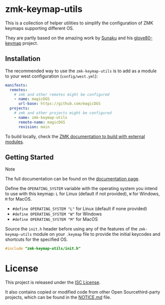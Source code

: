 # zmk-keymap-utils

This is a collection of helper utilities to simplify the configuration of ZMK keymaps supporting different OS.

They are partly based on the amazing work by [Sunaku](https://github.com/sunaku) and his [glove80-keymap](https://github.com/sunaku/glove80-keymap) project.

## Installation

The recommended way to use the `zmk-keymap-utils` is to add as a module to your west configuration (`config/west.yml`):

```yaml
manifests:
  remotes:
    # zmk and other remotes might be configured
    - name: magicDGS
      url-base: https://github.com/magicDGS
  projects:
    # zmk and other projects might be configured
    - name: zmk-keymap-utils
      remote-name: magicDGS
      revision: main
```

To build locally, check the [ZMK documentation to build with external modules](https://zmk.dev/docs/development/local-toolchain/build-flash#building-with-external-modules).

## Getting Started

> [!NOTE]
> The full documentation can be found on the [documentation page](https://magicdgs.github.io/zmk-keymap-utils/docs/README.md).

Define the `OPERATING_SYSTEM` variable with the operating system you intend to use with this keymap: `L` for Linux (default if not provided), `W` for Windows, `M` for MacOS.

- `#define OPERATING_SYSTEM "L"` for Linux (default if none provided)
- `#define OPERATING_SYSTEM "W"` for Windows
- `#define OPERATING_SYSTEM "M"` for MacOS

Source the `init.h` header before using any of the features of the `zmk-keymap-utils` module on your `.keymap` file to provide the initial keycodes and shortcuts for the specified OS.

```c
#include "zmk-keymap-utils/init.h"
```

# License

This project is released under the [ISC License](LICENSE).

It also contains copied or modified code from other Open Sourcethird-party projects, which can be found in the [NOTICE.md](NOTICE.md) file.
